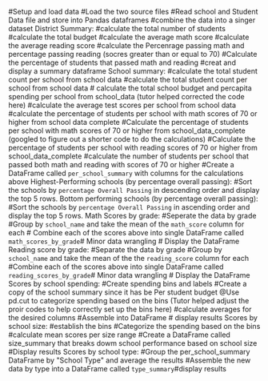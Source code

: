 #Setup and load data #Load the two source files #Read school and Student Data file and store into Pandas dataframes #combine the data into a singer dataset
District Summary: #calculate the total number of students #calculate the total budget #calculate the average math score #calculate the average reading score #calculate the Percenrage passing math and percentage passing reading (socres greater than or equal to 70) #Calculate the percentage of students that passed math and reading #creat and display a summary dataframe
School summary: #calculate the total student count per school from school data #calculate the total student count per school from school data # calculate the total school budget and percapita spending per school from school_data (tutor helped corrected the code here) #calculate the average test scores per school from school data #calculate the percentage of students per school with math scores of 70 or higher from school data complete #Calculate the percentage of students per school with math scores of 70 or higher from school_data_complete (googled to figure out a shorter code to do the calculations) #Calculate the percentage of students per school with reading scores of 70 or higher from school_data_complete #calculate the number of students per school that passed both math and reading with scores of 70 or higher #Create a DataFrame called `per_school_summary` with columns for the calculations above
Highest-Performing schools (by percentage overall passing): #Sort the schools by `percentage Overall Passing` in descending order and display the top 5 rows.
Bottom performing schools (by percentage overall passing): #Sort the schools by `percentage Overall Passing` in ascending order and display the top 5 rows.
Math Scores by grade: #Seperate the data by grade #Group by `school_name` and take the mean of the `math_score` column for each # Combine each of the scores above into single DataFrame called `math_scores_by_grade`# Minor data wrangling # Display the DataFrame
Reading score by grade: #Separate the data by grade #Group by `school_name` and take the mean of the the `reading_score` column for each #Combine each of the scores above into single DataFrame called `reading_scores_by_grade`# Minor data wrangling # Display the DataFrame
Scores by school spending: #Create spending bins and labels #Create a copy of the school summary since it has be Per student budget @Use pd.cut to categorize spending based on the bins (Tutor helped adjust the proir codes to help correctly set up the bins here) #calculate averages for the desired columns #Assemble into DataFrame # display results
Scores by school size: #establish the bins #Categorize the spending based on the bins #calculate mean scores per size range #Create a DataFrame called size_summary that breaks dowm school performance based on school size #Display results
Scores by school type: #Group the per_school_summary DataFrame by "School Type" and average the results #Assemble the new data by type into a DataFrame called `type_summary`#display results
